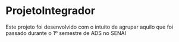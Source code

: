 # ProjetoIntegrador
Este projeto foi desenvolvido com o intuito de agrupar aquilo que foi passado durante o 1º semestre de ADS no SENAI
